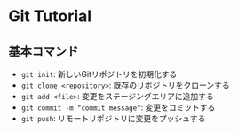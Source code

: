 # Git Tutorial

## 基本コマンド
- `git init`: 新しいGitリポジトリを初期化する
- `git clone <repository>`: 既存のリポジトリをクローンする
- `git add <file>`: 変更をステージングエリアに追加する
- `git commit -m "commit message"`: 変更をコミットする
- `git push`: リモートリポジトリに変更をプッシュする
